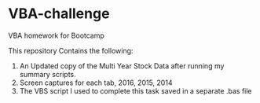 # VBA-challenge
VBA homework for Bootcamp

This repository Contains the following:

1. An Updated copy of the Multi Year Stock Data after running my summary scripts.
2. Screen captures for each tab, 2016, 2015, 2014
3. The VBS script I used to complete this task saved in a separate .bas file


